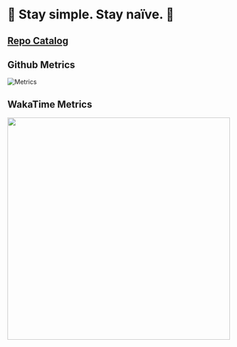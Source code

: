 # 🌟 Stay simple. Stay naïve. 👀

## [Repo Catalog](./repo_catalog.md)


## Github Metrics

<!-- If you're using "main" as the default branch -->
![Metrics](https://github.com/ChenQiqian/ChenQiqian/blob/master/github-metrics.svg)

## WakaTime Metrics

<img src="https://wakatime.com/share/@chenqiqian/102089f6-88b1-4701-ba8b-3cac8236c1b5.svg" style="width: 500px;"/>
